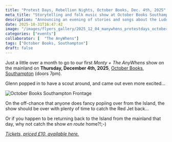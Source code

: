 ```yaml
---
title: "Protest Days, Rebellion Nights, October Books, Dec. 4th, 2025"
meta_title: "Storytelling and folk music show at October Books Southampton; Monty storyteller; The AnyWhens; folk music; songs and stories of the Luddites; Luddites; Luddism, Blanketeers; protest tales; "
description: "Announcing an evening of stories and songs about the Luddites, at October Books, Southampton, as performed by Monty and The AnyWhens (Glenn Koppany and Sue Cain)"
date: 2025-10-31T16:47:42
image: "/images/flyers_gallery/2025_12_04_manywhens_protestdays_octoberbooks.png"
categories: ["events"]
collaborator: [  "The AnyWhens"]
tags: ["October Books, Southampton"]
draft: false
---
```


Just a little over a month to go to our first *Monty + The AnyWhens* show on the mainland on __Thursday, December 4th, 2025__, [October Books, Southampton](https://octoberbooks.org/) (doors 7pm).

Glenn popped in to have a scout around, and came out even more excited...

![October Books Southampton Frontage](/images/october_books_frontage.png)

On the off-chance that anyone does fancy popiing over from the Island, the show should be over with plenty of time to catch the Red Jet back...

Or if you happen to be returning back to the Island from the mainland that day, why not catch the show *en route* home?!;-)

*[Tickets, priced £10, available here.](https://octoberbooks.lemonbooking.com/events/116/details)*